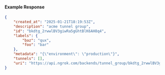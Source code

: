 <!-- Code generated for API Clients. DO NOT EDIT. -->

#### Example Response

```json
{
	"created_at": "2025-01-21T18:19:53Z",
	"description": "acme tunnel group",
	"id": "bkdtg_2rwwlBV3giwRa5gGhtBlK6AH8q4",
	"labels": {
		"baz": "qux",
		"foo": "bar"
	},
	"metadata": "{\"environment\": \"production\"}",
	"tunnels": [],
	"uri": "https://api.ngrok.com/backends/tunnel_group/bkdtg_2rwwlBV3giwRa5gGhtBlK6AH8q4"
}
```
